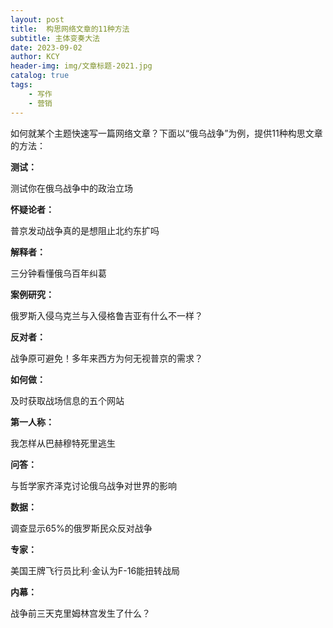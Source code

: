 ```yaml
---
layout: post
title:  构思网络文章的11种方法
subtitle: 主体变奏大法
date: 2023-09-02
author: KCY
header-img: img/文章标题-2021.jpg
catalog: true
tags:
    - 写作 
    - 营销
---
```

如何就某个主题快速写一篇网络文章？下面以“俄乌战争”为例，提供11种构思文章的方法：

 **测试：**

测试你在俄乌战争中的政治立场

 **怀疑论者：**

普京发动战争真的是想阻止北约东扩吗

 **解释者：**

三分钟看懂俄乌百年纠葛

 **案例研究：**

俄罗斯入侵乌克兰与入侵格鲁吉亚有什么不一样？

 **反对者：**

战争原可避免！多年来西方为何无视普京的需求？

 **如何做：**

及时获取战场信息的五个网站

 **第一人称：**

我怎样从巴赫穆特死里逃生

 **问答：**

与哲学家齐泽克讨论俄乌战争对世界的影响

 **数据：**

调查显示65%的俄罗斯民众反对战争

 **专家：**

美国王牌飞行员比利·金认为F-16能扭转战局

 **内幕：**

战争前三天克里姆林宫发生了什么？

